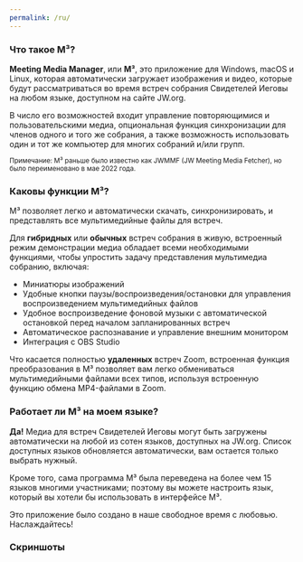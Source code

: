 ```yaml
---
permalink: /ru/
---
```

  
### Что такое M³?

**Meeting Media Manager**, или **M³**, это приложение для Windows, macOS и Linux, которая автоматически загружает изображения и видео, которые будут рассматриваться во время встреч собрания Свидетелей Иеговы на любом языке, доступном на сайте JW.org.

В число его возможностей входит управление повторяющимися и пользовательскими медиа, опциональная функция синхронизации для членов одного и того же собрания, а также возможность использовать один и тот же компьютер для многих собраний и/или групп.

<sup>Примечание: M³ раньше было известно как JWMMF (JW Meeting Media Fetcher), но было переименовано в мае 2022 года.</sup>

### Каковы функции M³?

M³ позволяет легко и автоматически скачать, синхронизировать, и представлять все мультимедийные файлы для встреч.

Для **гибридных** или **обычных** встреч собрания в живую, встроенный режим демонстрации медиа обладает всеми необходимыми функциями, чтобы упростить задачу представления мультимедиа собранию, включая:

- Миниатюры изображений
- Удобные кнопки паузы/воспроизведения/остановки для управления воспроизведением мультимедийных файлов
- Удобное воспроизведение фоновой музыки с автоматической остановкой перед началом запланированных встреч
- Автоматическое распознавание и управление внешним монитором
- Интеграция с OBS Studio

Что касается полностью **удаленных** встреч Zoom, встроенная функция преобразования в M³ позволяет вам легко обмениваться мультимедийными файлами всех типов, используя встроенную функцию обмена MP4-файлами в Zoom.

### Работает ли M³ на моем языке?

**Да!** Медиа для встреч Свидетелей Иеговы могут быть загружены автоматически на любой из сотен языков, доступных на JW.org. Список доступных языков обновляется автоматически, вам остается только выбрать нужный.

Кроме того, сама программа M³ была переведена на более чем 15 языков многими участниками; поэтому вы можете настроить язык, который вы хотели бы использовать в интерфейсе M³.

Это приложение было создано в наше свободное время с любовью. Наслаждайтесь!

### Скриншоты
